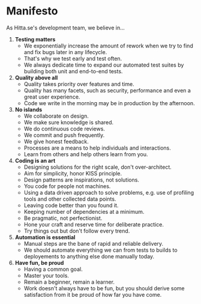 # Manifesto
As Hitta.se's development team, we believe in...

1. **Testing matters**
   - We exponentially increase the amount of rework when we try to find and fix bugs later in any lifecycle.
   - That's why we test early and test often.
   - We always dedicate time to expand our automated test suites by building both unit and end-to-end tests.
2. **Quality above all**
   - Quality takes priority over features and time.
   - Quality has many facets, such as security, performance and even a great user experience.
   - Code we write in the morning may be in production by the afternoon.
3. **No islands**
   - We collaborate on design.
   - We make sure knowledge is shared.
   - We do continuous code reviews.
   - We commit and push frequently.
   - We give honest feedback.
   - Processes are a means to help individuals and interactions.
   - Learn from others and help others learn from you.
4. **Coding is an art**
   - Designing solutions for the right scale, don't over-architect.
   - Aim for simplicity, honor KISS principle.
   - Design patterns are inspirations, not solutions.
   - You code for people not machines.
   - Using a data driven approach to solve problems, e.g. use of profiling tools and other collected data points.
   - Leaving code better than you found it.
   - Keeping number of dependencies at a minimum.
   - Be pragmatic, not perfectionist.
   - Hone your craft and reserve time for deliberate practice.
   - Try things out but don't follow every trend.
5. **Automation is essential**
   - Manual steps are the bane of rapid and reliable delivery.
   - We should automate everything we can from tests to builds to deployements to anything else done manually today.
6. **Have fun, be proud**
   - Having a common goal.
   - Master your tools.
   - Remain a beginner, remain a learner.
   - Work doesn't always have to be fun, but you should derive some satisfaction from it be proud of how far you have come.
